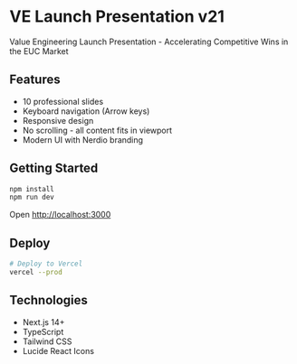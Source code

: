 # VE Launch Presentation v21

Value Engineering Launch Presentation - Accelerating Competitive Wins in the EUC Market

## Features

- 10 professional slides
- Keyboard navigation (Arrow keys)
- Responsive design
- No scrolling - all content fits in viewport
- Modern UI with Nerdio branding

## Getting Started

```bash
npm install
npm run dev
```

Open [http://localhost:3000](http://localhost:3000)

## Deploy

```bash
# Deploy to Vercel
vercel --prod
```

## Technologies

- Next.js 14+
- TypeScript
- Tailwind CSS
- Lucide React Icons
